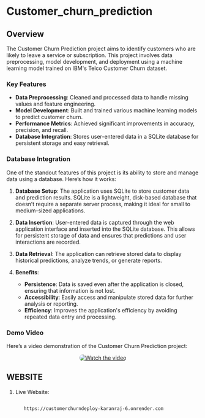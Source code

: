 # Customer_churn_prediction


## Overview

The Customer Churn Prediction project aims to identify customers who are likely to leave a service or subscription. This project involves data preprocessing, model development, and deployment using a machine learning model trained on IBM's Telco Customer Churn dataset.

### Key Features

- **Data Preprocessing**: Cleaned and processed data to handle missing values and feature engineering.
- **Model Development**: Built and trained various machine learning models to predict customer churn.
- **Performance Metrics**: Achieved significant improvements in accuracy, precision, and recall.
- **Database Integration**: Stores user-entered data in a SQLite database for persistent storage and easy retrieval.

### Database Integration

One of the standout features of this project is its ability to store and manage data using a database. Here’s how it works:

1. **Database Setup**: The application uses SQLite to store customer data and prediction results. SQLite is a lightweight, disk-based database that doesn’t require a separate server process, making it ideal for small to medium-sized applications.

2. **Data Insertion**: User-entered data is captured through the web application interface and inserted into the SQLite database. This allows for persistent storage of data and ensures that predictions and user interactions are recorded.

3. **Data Retrieval**: The application can retrieve stored data to display historical predictions, analyze trends, or generate reports.

4. **Benefits**:
   - **Persistence**: Data is saved even after the application is closed, ensuring that information is not lost.
   - **Accessibility**: Easily access and manipulate stored data for further analysis or reporting.
   - **Efficiency**: Improves the application's efficiency by avoiding repeated data entry and processing.

### Demo Video

Here’s a video demonstration of the Customer Churn Prediction project:

<div align="center">
  <a href="https://www.linkedin.com/posts/karanraj-kumbala-1566ba283_innovation-machinelearning-datascience-activity-7230575979524411392-HMRv?utm_source=share&utm_medium=member_desktop" target="_blank">
    <img src="https://www.linkedin.com/posts/karanraj-kumbala-1566ba283_innovation-machinelearning-datascience-activity-7230575979524411392-HMRv?utm_source=share&utm_medium=member_desktop" alt="Watch the video" style="max-width: 100%; height: auto; border-radius: 8px;">
  </a>
</div>

## WEBSITE


1. Live Website:
   ```bash

      https://customerchurndeploy-karanraj-6.onrender.com
 
